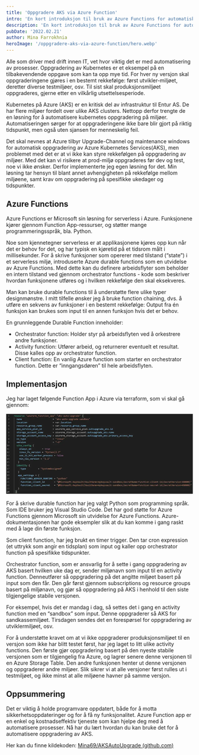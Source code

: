 ```yaml
---
title: 'Oppgradere AKS via Azure Function'
intro: 'En kort introduksjon til bruk av Azure Functions for automatisk oppgradering av Azure Kubernetes Service.'
description: 'En kort introduksjon til bruk av Azure Functions for automatisk oppgradering av Azure Kubernetes Service'
pubDate: '2022.02.21'
author: Mina Farrokhnia
heroImage: '/oppgradere-aks-via-azure-function/hero.webp'
---
```


Alle som driver med drift innen IT, vet hvor viktig det er med automatisering av prosesser. Oppgradering av Kubernetes er et eksempel på en tilbakevendende oppgave som kan ta opp mye tid. For hver ny versjon skal oppgraderingene gjøres i en bestemt rekkefølge: først utvikler-miljøet, deretter diverse testmiljøer, osv. Til sist skal produksjonsmiljøet oppgraderes, gjerne etter en vilkårlig utsettelsesperiode.

Kubernetes på Azure (AKS) er en kritisk del av infrastruktur til Entur AS. De har flere miljøer fordelt over ulike AKS clusters. Nettopp derfor trengte de en løsning for å automatisere kubernetes oppgradering på miljøer. Automatiseringen sørger for at oppgraderingene ikke bare blir gjort på riktig tidspunkt, men også uten sjansen for menneskelig feil.

Det skal nevnes at Azure tilbyr Upgrade-Channel og maintenance windows for automatisk oppgradering av Azure Kubernetes Services(AKS), men problemet med det er at vi ikke kan styre rekkefølgen på oppgradering av miljøer. Med det kan vi risikere at prod-miljø oppgraderes før dev og test, noe vi ikke ønsker. Derfor implementerte jeg egen løsning for det. Min løsning tar hensyn til blant annet avhengigheten på rekkefølge mellom miljøene, samt krav om oppgradering på spesifikke ukedager og tidspunkter.

## Azure Functions

Azure Functions er Microsoft sin løsning for serverless i Azure. Funksjonene kjører gjennom Function App-ressurser, og støtter mange programmeringsspråk, bla. Python.

Noe som kjennetegner serverless er at applikasjonene kjøres opp kun når det er behov for det, og har typisk en kjøretid på et tidsrom målt i millisekunder. For å skrive funksjoner som opererer med tilstand (“state”) i et serverless miljø, introduserte Azure durable functions som en utvidelse av Azure Functions. Med dette kan du definere arbeidsflyter som beholder en intern tilstand ved gjennom orchestrator functions - kode som beskriver hvordan funksjonene utføres og i hvilken rekkefølge den skal eksekveres.

Man kan bruke durable functions til å understøtte flere ulike typer designmønstre. I mitt tilfelle ønsker jeg å bruke function chaining, dvs. å utføre en sekvens av funksjoner i en bestemt rekkefølge: Output fra én funksjon kan brukes som input til en annen funksjon hvis det er behov.

En grunnleggende Durable Function inneholder:

- Orchestrator function: Holder styr på arbeidsflyten ved å orkestrere andre funksjoner.
- Activity function: Utfører arbeid, og returnerer eventuelt et resultat. Disse kalles opp av orchestrator function.
- Client function: En vanlig Azure function som starter en orchestrator function. Dette er “inngangsdøren” til hele arbeidsflyten.

## Implementasjon

Jeg har laget følgende Function App i Azure via terraform, som vi skal gå gjennom:

![Terraform kode](/public/oppgradere-aks-via-azure-function/terraform.webp)

For å skrive durable function har jeg valgt Python som programming språk. Som IDE bruker jeg Visual Studio Code. Det har god støtte for Azure Functions gjennom Microsoft sin utvidelse for Azure Functions. Azure-dokumentasjonen har gode eksempler slik at du kan komme i gang raskt med å lage din første funksjon.

Som client function, har jeg brukt en timer trigger. Den tar cron expression (et uttrykk som angir en tidsplan) som input og kaller opp orchestrator function på spesifikke tidspunkter.

Orchestrator function, som er ansvarlig for å sette i gang oppgradering av AKS basert hvilken uke dag er, sender miljønavn som input til en activity function. Denneutfører så oppgradering på det angitte miljøet basert på input som den får. Den går først gjennom subscriptions og resource groups basert på miljønavn, og gjør så oppgradering på AKS i henhold til den siste tilgjengelige stabile versjonen.

For eksempel, hvis det er mandag i dag, så settes det i gang en activity function med en “sandbox” som input. Denne oppgraderer så AKS for sandkassemiljøet. Tirsdagen sendes det en forespørsel for oppgradering av utviklermiljøet, osv.

For å understøtte kravet om at vi ikke oppgraderer produksjonsmiljøet til en versjon som ikke har blitt testet først, har jeg laget to litt ulike activity functions. Den første gjør oppgradering basert på den nyeste stabile versjonen som er tilgjengelig fra Azure, og lagrer senere denne versjonen til en Azure Storage Table. Den andre funksjonen henter ut denne versjonen og oppgraderer andre miljøer. Slik sikrer vi at alle versjoner først rulles ut i testmiljøet, og ikke minst at alle miljøene havner på samme versjon.

## Oppsummering

Det er viktig å holde programvare oppdatert, både for å motta sikkerhetsoppdateringer og for å få ny funksjonalitet. Azure Function app er en enkel og kostnadseffektiv tjeneste som kan hjelpe deg med å automatisere prosesser. Nå har du lært hvordan du kan bruke det for å automatisere oppgradering av AKS.

Her kan du finne kildekoden: [Mina69/AKSAutoUpgrade (github.com)](https://github.com/Mina69/AKSAutoUpgrade)